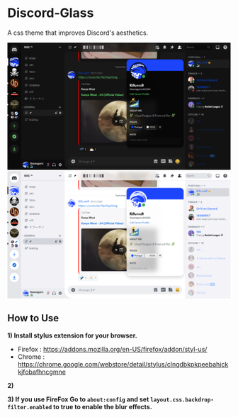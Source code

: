 # Discord-Glass
A css theme that improves Discord's aesthetics.

![Screenshot](Dark.jpg)
![Screenshot](Light.jpg)

## How to Use


**1) Install stylus extension for your browser.**
- Firefox : https://addons.mozilla.org/en-US/firefox/addon/styl-us/
- Chrome : https://chrome.google.com/webstore/detail/stylus/clngdbkpkpeebahjckkjfobafhncgmne

**2)**

**3) If you use FireFox Go to `about:config` and set `layout.css.backdrop-filter.enabled` to **true** to enable the blur effects.**
